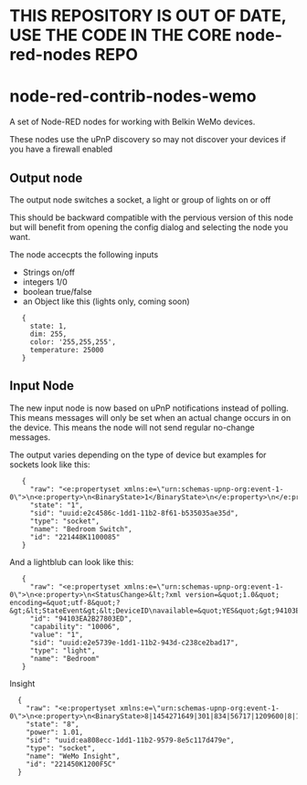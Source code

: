 # THIS REPOSITORY IS OUT OF DATE, USE THE CODE IN THE CORE node-red-nodes REPO

# node-red-contrib-nodes-wemo

A set of Node-RED nodes for working with Belkin WeMo devices.

These nodes use the uPnP discovery so may not discover your devices if you have a firewall enabled

## Output node

The output node switches a socket, a light or group of lights on or off

This should be backward compatible with the pervious version of this node but will benefit 
from opening the config dialog and selecting the node you want.

The node accecpts the following inputs

 * Strings on/off
 * integers 1/0
 * boolean true/false
 * an Object like this (lights only, coming soon) 
 ```
    {
      state: 1,
      dim: 255,
      color: '255,255,255',
      temperature: 25000
    }
 ```

## Input Node

The new input node is now based on uPnP notifications instead of polling. This means messages
will only be set when an actual change occurs in on the device. This means the node will not 
send regular no-change messages.

The output varies depending on the type of device but examples for sockets look like this:

```
   {
     "raw": "<e:propertyset xmlns:e=\"urn:schemas-upnp-org:event-1-0\">\n<e:property>\n<BinaryState>1</BinaryState>\n</e:property>\n</e:propertyset>\n\n\r",
     "state": "1",
     "sid": "uuid:e2c4586c-1dd1-11b2-8f61-b535035ae35d",
     "type": "socket",
     "name": "Bedroom Switch", 
     "id": "221448K1100085" 
   }
```

And a lightblub can look like this:

```
   {
     "raw": "<e:propertyset xmlns:e=\"urn:schemas-upnp-org:event-1-0\">\n<e:property>\n<StatusChange>&lt;?xml version=&quot;1.0&quot; encoding=&quot;utf-8&quot;?&gt;&lt;StateEvent&gt;&lt;DeviceID\navailable=&quot;YES&quot;&gt;94103EA2B27803ED&lt;/DeviceID&gt;&lt;CapabilityId&gt;10006&lt;/CapabilityId&gt;&lt;Value&gt;1&lt;/Value&gt;&lt;/StateEvent&gt;\n</StatusChange>\n</e:property>\n</e:propertyset>\n\n\r", 
     "id": "94103EA2B27803ED", 
     "capability": "10006", 
     "value": "1", 
     "sid": "uuid:e2e5739e-1dd1-11b2-943d-c238ce2bad17", 
     "type": "light", 
     "name": "Bedroom"
   }
```

Insight

```
  {
    "raw": "<e:propertyset xmlns:e=\"urn:schemas-upnp-org:event-1-0\">\n<e:property>\n<BinaryState>8|1454271649|301|834|56717|1209600|8|1010|638602|12104165</BinaryState>\n</e:property>\n</e:propertyset>\n\n\r", 
    "state": "8", 
    "power": 1.01, 
    "sid": "uuid:ea808ecc-1dd1-11b2-9579-8e5c117d479e", 
    "type": "socket", 
    "name": "WeMo Insight", 
    "id": "221450K1200F5C" 
  }
```

